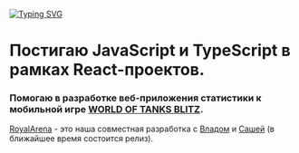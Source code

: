 <a href="https://git.io/typing-svg"><img src="https://readme-typing-svg.herokuapp.com?font=Rock+Salt&size=36&pause=1000&color=801357&center=true&vCenter=true&repeat=false&width=600&lines=Hello%2C+I'm+Valeriya+%F0%9F%98%84" alt="Typing SVG" /></a>

# Постигаю JavaScript и TypeScript в рамках React-проектов.
### Помогаю в разработке веб-приложения статистики к мобильной игре [WORLD OF TANKS BLITZ](https://ru.wotblitz.com/ru/#/).

[RoyalArena](http://royalarena.ru/) - это наша совместная разработка с [Владом](https://github.com/hixozeN) и [Сашей](https://github.com/mirvada) (в ближайшее время состоится релиз).


